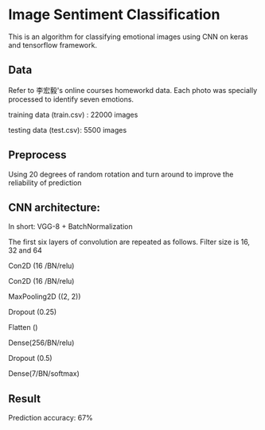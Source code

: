 # Image Sentiment Classification
This is an algorithm for classifying emotional images using CNN on keras and tensorflow framework.

## Data
Refer to 李宏毅's online courses homeworkd data. Each photo was specially processed to identify seven emotions.

training data (train.csv) : 22000 images

testing data (test.csv): 5500 images 

## Preprocess

Using 20 degrees of random rotation and turn around to improve the reliability of prediction

## CNN architecture:

In short: VGG-8 + BatchNormalization


The first six layers of convolution are repeated as follows. Filter size is 16, 32 and 64

Con2D (16 /BN/relu)

Con2D (16 /BN/relu)

MaxPooling2D ((2, 2))

Dropout (0.25)


Flatten () 

Dense(256/BN/relu) 

Dropout (0.5)


Dense(7/BN/softmax) 

## Result
Prediction accuracy: 67%
